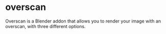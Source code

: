 # overscan
Overscan is a Blender addon that allows you to render your image with an overscan, with three different options.
